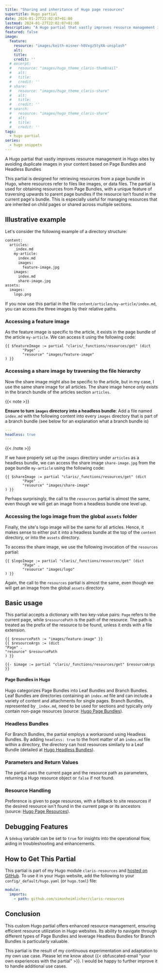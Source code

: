 ```yaml
---
title: "Sharing and inheritance of Hugo page resources"
supertitle: Hugo partial
date: 2024-01-27T22:02:07+01:00
lastmod: 2024-01-27T22:02:07+01:00
description: "A Hugo partial that vastly improves resource management in Hugo sites by avoiding duplicate images in your content based on Page Bundles and Headless Bundles"
featured: false
image:
  feature: 
    resource: "images/keith-misner-h0Vxgz5tyXA-unsplash"
    alt: 
    title: 
    credit: ''
  # excerpt: 
  #   resource: "images/hugo_theme_claris-thumbnail"
  #   alt: 
  #   title: 
  #   credit: ''
  # share: 
  #   resource: "images/hugo_theme_claris-share"
  #   alt: 
  #   title: 
  #   credit: ''
  # search: 
  #   resource: "images/hugo_theme_claris-share"
  #   alt: 
  #   title: 
  #   credit: ''
tags:
  - hugo partial
series:
  - hugo snippets
---
```


A Hugo partial that vastly improves resource management in Hugo sites by avoiding duplicate images in your content based on Page Bundles and Headless Bundles

This partial is designed for retrieving resources from a page bundle in Hugo, where resources refer to files like images, or data files. The partial is used for obtaining resources from Page Bundles, with a unique feature of traversing upwards to parent page bundles if the resource isn’t found in the current page's bundle. This is especially useful for managing resources that are inherited on child pages or shared across multiple sections.

## Illustrative example

Let's consider the following example of a directory structure:

```zsh
content:
  articles:
    _index.md
    my-article:
      index.md
      images:
        feature-image.jpg
    images:
      index.md
      share-image.jpg
assets:
  images:
    logo.png
```

If you now use this partial in the file `content/articles/my-article/index.md`, you can access the three images by their relative paths.

### Accessing a feature image

As the feature image is specific to the article, it exists in the page bundle of the article `my-article`. We can access it using the following code:

```go-template
{{ $featureImage := partial "claris/_functions/resources/get" (dict 
        "Page" .
        "resource" "images/feature-image"
) }}
```

### Accessing a share image by traversing the file hierarchy

Now the share image might also be specific to the article, but in my case, I use the same share image for all articles. The share image hence only exists in the branch bundle of the articles section `articles`.

{{< note >}}

**Ensure to turn `images` directory into a headless bundle**: Add a file named `index.md` with the following content into every `images` directory that is part of a branch bundle (see below for an explanation what a branch bundle is)

```yaml
---
headless: true
---
```

{{< /note >}}

If we have properly set up the `images` directory under `articles` as a headless bundle, we can access the share image `share-image.jpg` from the page bundle `my-article` using the following code:

```go-template
{{ $shareImage := partial "claris/_functions/resources/get" (dict 
        "Page" .
        "resource" "images/share-image"
) }}
```

Perhaps surprisingly, the call to the `resources` partial is almost the same, even though we will get an image from a headless bundle one level up.

### Accessing the logo image from the global `assets` folder

Finally, the site's logo image will be the same for all articles. Hence, it makes sense to either put it into a headless bundle at the top of the `content` directory, or into the `assets` directory. 

To access the share image, we use the following invocation of the `resources` partial:

```go-template
{{ $logoImage := partial "claris/_functions/resources/get" (dict 
        "Page" .
        "resource" "images/logo"
) }}
```

Again, the call to the `resources` partial is almost the same, even though we will get an image from the global `assets` directory.

## Basic usage

This partial accepts a dictionary with two key-value pairs: `Page` refers to the current page, while `$resourcePath` is the path of the resource. The path is treated as the prefix of the resource to be found, unless it ends with a file extension.

```go-template
{{ $resourcePath := "images/feature-image" }}
{{ $resourceArgs := (dict
"Page" .
"resource" $resourcePath
) }}

{{- $image := partial "claris/_functions/resources/get" $resourceArgs }}
```

#### Page Bundles in Hugo

Hugo categorizes Page Bundles into Leaf Bundles and Branch Bundles. Leaf Bundles are directories containing an `index.md` file and can include a variety of content and attachments for single pages. Branch Bundles, represented by `_index.md`, need to be used for sections and typically only contain non-page resources (source: [Hugo Page Bundles](https://gohugo.io/content-management/page-bundles/)).

### Headless Bundles

For Branch Bundles, the partial employs a workaround using Headless Bundles. By adding `headless: true` to the front matter of an `index.md` file within a directory, the directory can host resources similarly to a Leaf Bundle (detailed at [Hugo Headless Bundles](https://gohugo.io/content-management/page-bundles/#headless-bundle)).

### Parameters and Return Values

The partial uses the current page and the resource path as parameters, returning a Hugo resource object or `false` if not found.

### Resource Handling

Preference is given to page resources, with a fallback to site resources if the desired resource isn't found in the current page or its ancestors (source: [Hugo Page Resources](https://gohugo.io/content-management/page-resources/)).

## Debugging Features

A `$debug` variable can be set to `true` for insights into the operational flow, aiding in troubleshooting and enhancements.

## How to Get This Partial

This partial is part of my Hugo module `claris-resources` and [hosted on GitHub](https://github.com/simonheimlicher/claris-resources). To use it in your Hugo website, add the following to your `config/_default/hugo.yaml` (or `hugo.toml`) file:

```yaml
module:
  imports:
    - path: github.com/simonheimlicher/claris-resources
```

## Conclusion

This custom Hugo partial offers enhanced resource management, ensuring efficient resource utilization in Hugo websites. Its ability to navigate through different types of Page Bundles and leverage Headless Bundles for Branch Bundles is particularly valuable.

This partial is the result of my continuous experimentation and adaptation to my own use case. Please let me know about {{< obfuscated-email "your own experiences with the partial" >}}. I would be happy to further improve it to handle additional use cases.
